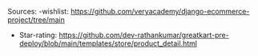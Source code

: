 
 Sources:
 -wishlist: 
 https://github.com/veryacademy/django-ecommerce-project/tree/main

 - Star-rating:
 https://github.com/dev-rathankumar/greatkart-pre-deploy/blob/main/templates/store/product_detail.html